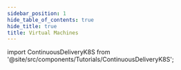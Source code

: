 ```yaml
---
sidebar_position: 1
hide_table_of_contents: true
hide_title: true
title: Virtual Machines
---
```


<!-- # CD K8S -->

<!-- Custom component -->

import ContinuousDeliveryK8S from '@site/src/components/Tutorials/ContinuousDeliveryK8S';

<ContinuousDeliveryK8S />

